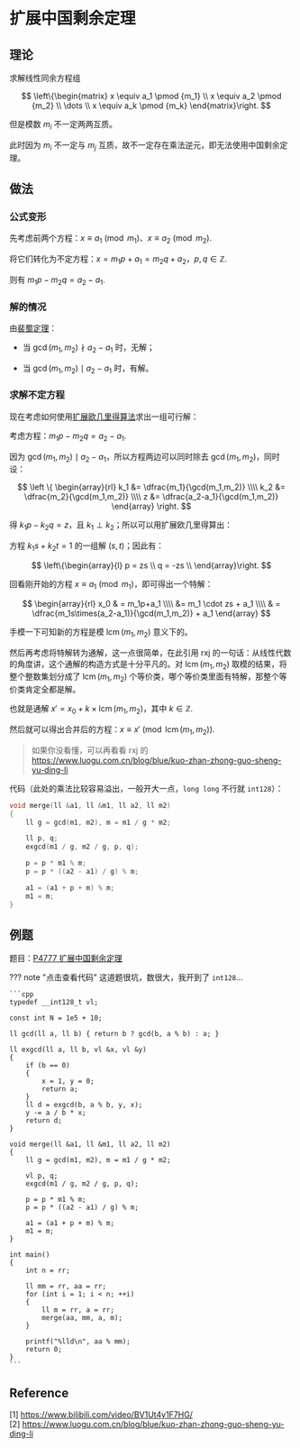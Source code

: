 # 扩展中国剩余定理

## 理论

求解线性同余方程组

$$
\left\{\begin{matrix}
x \equiv a_1 \pmod {m_1} \\
x \equiv a_2 \pmod {m_2} \\
  \dots \\
x \equiv a_k \pmod {m_k}
\end{matrix}\right.
$$

但是模数 $m_i$ 不一定两两互质。

此时因为 $m_i$ 不一定与 $m_j$ 互质，故不一定存在乘法逆元，即无法使用中国剩余定理。

## 做法

### 公式变形

先考虑前两个方程：$x\equiv a_1 \pmod {m_1}$、$x\equiv a_2 \pmod {m_2}$.

将它们转化为不定方程：$x=m_1p+a_1=m_2q+a_2$，$p, q \in \mathbb Z$.

则有 $m_1p-m_2q=a_2-a_1$.

### 解的情况

由[裴蜀定理](https://www.cnblogs.com/RainPPR/p/gcd-bezouts-exgcd.html#%E8%A3%B4%E8%9C%80%E5%AE%9A%E7%90%86)：

+ 当 $\gcd(m_1,m_2) \nmid a_2-a_1$ 时，无解；

+ 当 $\gcd(m_1,m_2) \mid a_2-a_1$ 时，有解。

### 求解不定方程

现在考虑如何使用[扩展欧几里得算法](https://www.cnblogs.com/RainPPR/p/gcd-bezouts-exgcd.html#%E6%89%A9%E5%B1%95%E6%AC%A7%E5%87%A0%E9%87%8C%E5%BE%97%E7%AE%97%E6%B3%95)求出一组可行解：

考虑方程：$m_1p-m_2q=a_2-a_1$.

因为 $\gcd(m_1,m_2) \mid a_2-a_1$，所以方程两边可以同时除去 $\gcd(m_1,m_2)$，同时设：

$$
\left \{ \begin{array}{rl}
k_1 &= \dfrac{m_1}{\gcd(m_1,m_2)} \\\\
k_2 &= \dfrac{m_2}{\gcd(m_1,m_2)} \\\\
z &= \dfrac{a_2-a_1}{\gcd(m_1,m_2)}
\end{array} \right.
$$


得 $k_1p - k_2q = z$，且 $k_1 \perp k_2$；所以可以用扩展欧几里得算出：

方程 $k_1s + k_2t = 1$ 的一组解 $(s, t)$；因此有：

$$
\left\{\begin{array}{l}
p = zs \\
q = -zs \\
\end{array}\right.
$$

回看刚开始的方程 $x\equiv a_1 \pmod {m_1}$，即可得出一个特解：

$$
\begin{array}{rl}
x_0 & = m_1p+a_1 \\\\
  &= m_1 \cdot zs + a_1 \\\\
  & = \dfrac{m_1s\times(a_2-a_1)}{\gcd(m_1,m_2)} + a_1
\end{array}
$$

手模一下可知新的方程是模 $\operatorname{lcm}(m_1, m_2)$ 意义下的。

然后再考虑将特解转为通解，这一点很简单，在此引用 rxj 的一句话：从线性代数的角度讲，这个通解的构造方式是十分平凡的。对 $\operatorname{lcm}(m_1, m_2)$ 取模的结果，将整个整数集划分成了 $\operatorname{lcm}(m_1, m_2)$ 个等价类，哪个等价类里面有特解，那整个等价类肯定全都是解。

也就是通解 $x' = x_0 + k\times\operatorname{lcm}(m_1, m_2)$，其中 $k \in \mathbb Z$.

然后就可以得出合并后的方程：$x \equiv x' \pmod{\operatorname{lcm}(m_1, m_2)}$.

> 如果你没看懂，可以再看看 rxj 的 <https://www.luogu.com.cn/blog/blue/kuo-zhan-zhong-guo-sheng-yu-ding-li>

代码（此处的乘法比较容易溢出，一般开大一点，`long long` 不行就 `int128`）：

```cpp
void merge(ll &a1, ll &m1, ll a2, ll m2)
{
    ll g = gcd(m1, m2), m = m1 / g * m2;

    ll p, q;
    exgcd(m1 / g, m2 / g, p, q);

    p = p * m1 % m;
    p = p * ((a2 - a1) / g) % m;

    a1 = (a1 + p + m) % m;
    m1 = m;
}
```

## 例题

题目：[P4777 扩展中国剩余定理](https://www.luogu.com.cn/problem/P4777 "P4777 扩展中国剩余定理")

??? note "点击查看代码"
    这道题很坑，数很大，我开到了 `int128`...

    ```cpp
    typedef __int128_t vl;

    const int N = 1e5 + 10;

    ll gcd(ll a, ll b) { return b ? gcd(b, a % b) : a; }

    ll exgcd(ll a, ll b, vl &x, vl &y)
    {
        if (b == 0)
        {
            x = 1, y = 0;
            return a;
        }
        ll d = exgcd(b, a % b, y, x);
        y -= a / b * x;
        return d;
    }

    void merge(ll &a1, ll &m1, ll a2, ll m2)
    {
        ll g = gcd(m1, m2), m = m1 / g * m2;

        vl p, q;
        exgcd(m1 / g, m2 / g, p, q);

        p = p * m1 % m;
        p = p * ((a2 - a1) / g) % m;

        a1 = (a1 + p + m) % m;
        m1 = m;
    }

    int main()
    {
        int n = rr;

        ll mm = rr, aa = rr;
        for (int i = 1; i < n; ++i)
        {
            ll m = rr, a = rr;
            merge(aa, mm, a, m);
        }

        printf("%lld\n", aa % mm);
        return 0;
    }
    ```

## Reference

[1] <https://www.bilibili.com/video/BV1Ut4y1F7HG/>  
[2] <https://www.luogu.com.cn/blog/blue/kuo-zhan-zhong-guo-sheng-yu-ding-li>
